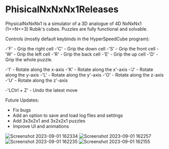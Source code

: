 # PhisicalNxNxNx1Releases

PhysicalNxNxNx1 is a simulator of a 3D analogue of 4D NxNxNx1 (1<=N<=3) Rubik's cubes. Puzzles are fully functional and solvable.

Controls (mostly default keybinds in the HyperSpeedCube program):

-'F' - Grip the right cell
-'C' - Grip the down cell
-'S' - Grip the front cell
-'W' - Grip the left cell
-'R' - Grip the back cell
-'E' - Grip the up cell
-'D' - Grip the whole puzzle.

-'I' - Rotate along the x-axis
-'K' - Rotate along the x'-axis
-'J' - Rotate along the y-axis
-'L' - Rotate along the y'-axis
-'O' - Rotate along the z-axis
-'U' - Rotate along the z'-axis

-'LCtrl + Z' - Undo the latest move

Future Updates:

- Fix bugs
- Add an option to save and load log files and settings
- Add 3x3x2x1 and 3x2x2x1 puzzles
- Improve UI and animations

![Screenshot 2023-09-01 162334](https://github.com/TymonFro/PhisicalNxNxNx1Releases/assets/143343362/e168d816-3f8f-4bcc-811d-26c04729459c)
![Screenshot 2023-09-01 162257](https://github.com/TymonFro/PhisicalNxNxNx1Releases/assets/143343362/e2dfd559-f850-480b-a2dd-f6e54ec192eb)
![Screenshot 2023-09-01 162235](https://github.com/TymonFro/PhisicalNxNxNx1Releases/assets/143343362/8f6f40e7-cf12-4131-8acd-74c9b300a3e3)
![Screenshot 2023-09-01 162155](https://github.com/TymonFro/PhisicalNxNxNx1Releases/assets/143343362/b473a469-3880-41ad-af92-3d4f4a72924c)

